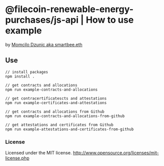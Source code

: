 # @filecoin-renewable-energy-purchases/js-api | How to use example
by [Momcilo Dzunic aka smartbee.eth](https://twitter.com/mdzunic)

## Use
    // install packages
    npm install .

    // get contracts and allocations
    npm run example-contracts-and-allocations

    // get contracertificatescts and attestations
    npm run example-certificates-and-attestations

    // get contracts and allocations from Github
    npm run example-contracts-and-allocations-from-github

    // get attestations and certificates from Github
    npm run example-attestations-and-certificates-from-github

### License
Licensed under the MIT license.
http://www.opensource.org/licenses/mit-license.php

